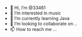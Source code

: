- 👋 Hi, I’m @33461
- 👀 I’m interested in music
- 🌱 I’m currently learning Java
- 💞️ I’m looking to collaborate on ..
- 📫 How to reach me ...

<!---
33461/33461 is a ✨ special ✨ repository because its `README.md` (this file) appears on your GitHub profile.
You can click the Preview link to take a look at your changes.
--->
